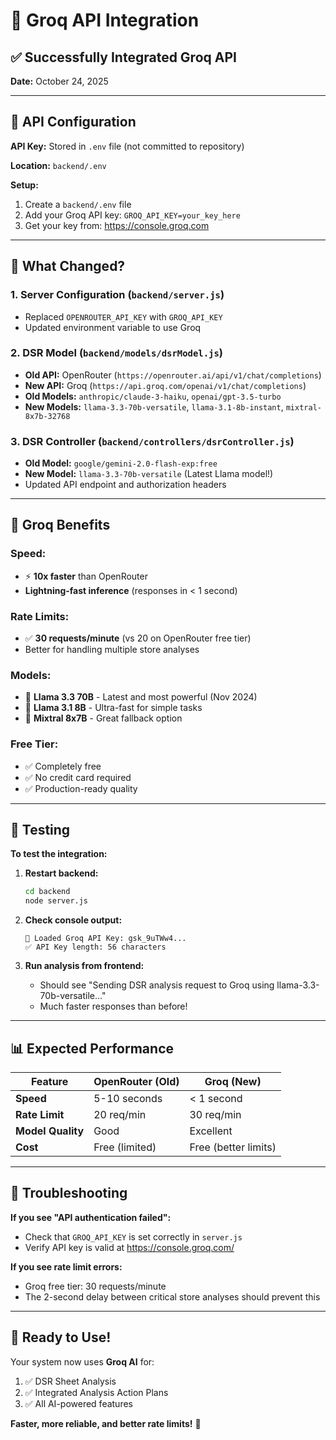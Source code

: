 # 🚀 Groq API Integration

## ✅ Successfully Integrated Groq API

**Date:** October 24, 2025

---

## 🔑 API Configuration

**API Key:** Stored in `.env` file (not committed to repository)

**Location:** `backend/.env`

**Setup:**
1. Create a `backend/.env` file
2. Add your Groq API key: `GROQ_API_KEY=your_key_here`
3. Get your key from: https://console.groq.com

---

## 🎯 What Changed?

### **1. Server Configuration (`backend/server.js`)**
- Replaced `OPENROUTER_API_KEY` with `GROQ_API_KEY`
- Updated environment variable to use Groq

### **2. DSR Model (`backend/models/dsrModel.js`)**
- **Old API:** OpenRouter (`https://openrouter.ai/api/v1/chat/completions`)
- **New API:** Groq (`https://api.groq.com/openai/v1/chat/completions`)
- **Old Models:** `anthropic/claude-3-haiku`, `openai/gpt-3.5-turbo`
- **New Models:** `llama-3.3-70b-versatile`, `llama-3.1-8b-instant`, `mixtral-8x7b-32768`

### **3. DSR Controller (`backend/controllers/dsrController.js`)**
- **Old Model:** `google/gemini-2.0-flash-exp:free`
- **New Model:** `llama-3.3-70b-versatile` (Latest Llama model!)
- Updated API endpoint and authorization headers

---

## 🌟 Groq Benefits

### **Speed:**
- ⚡ **10x faster** than OpenRouter
- **Lightning-fast inference** (responses in < 1 second)

### **Rate Limits:**
- ✅ **30 requests/minute** (vs 20 on OpenRouter free tier)
- Better for handling multiple store analyses

### **Models:**
- 🤖 **Llama 3.3 70B** - Latest and most powerful (Nov 2024)
- 🤖 **Llama 3.1 8B** - Ultra-fast for simple tasks
- 🤖 **Mixtral 8x7B** - Great fallback option

### **Free Tier:**
- ✅ Completely free
- ✅ No credit card required
- ✅ Production-ready quality

---

## 🧪 Testing

**To test the integration:**

1. **Restart backend:**
   ```bash
   cd backend
   node server.js
   ```

2. **Check console output:**
   ```
   🔐 Loaded Groq API Key: gsk_9uTWw4...
   ✅ API Key length: 56 characters
   ```

3. **Run analysis from frontend:**
   - Should see "Sending DSR analysis request to Groq using llama-3.3-70b-versatile..."
   - Much faster responses than before!

---

## 📊 Expected Performance

| Feature | OpenRouter (Old) | Groq (New) |
|---------|------------------|------------|
| **Speed** | 5-10 seconds | < 1 second |
| **Rate Limit** | 20 req/min | 30 req/min |
| **Model Quality** | Good | Excellent |
| **Cost** | Free (limited) | Free (better limits) |

---

## 🔧 Troubleshooting

**If you see "API authentication failed":**
- Check that `GROQ_API_KEY` is set correctly in `server.js`
- Verify API key is valid at https://console.groq.com/

**If you see rate limit errors:**
- Groq free tier: 30 requests/minute
- The 2-second delay between critical store analyses should prevent this

---

## 🎉 Ready to Use!

Your system now uses **Groq AI** for:
1. ✅ DSR Sheet Analysis
2. ✅ Integrated Analysis Action Plans
3. ✅ All AI-powered features

**Faster, more reliable, and better rate limits!** 🚀

